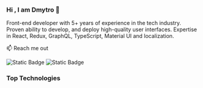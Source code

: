 ### Hi , I am Dmytro 👋

Front-end developer with 5+ years of experience in the tech industry. Proven ability to develop, and deploy high-quality user interfaces. Expertise in React, Redux, GraphQL, TypeScript,  Material UI and localization.

:mailbox: Reach me out

![Static Badge](https://img.shields.io/badge/Dmytro%20Andrushko-red?logo=linkedin&labelColor=%230a66c2&color=%230a66c2&link=https%3A%2F%2Fwww.linkedin.com%2Fin%2Fdmytro-andrushko-03419120a)
![Static Badge](https://img.shields.io/badge/Dmytro%20Andrushko-red?logo=gmail&logoColor=%23ffffff&labelColor=%23fa4549&color=%23fa4549&link=mailto%3Aandrushkodima%40gmail.com)



### Top Technologies
